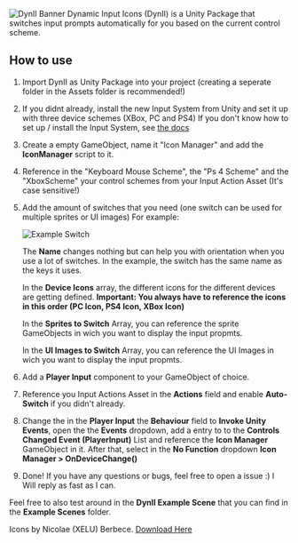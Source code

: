 ![DynII Banner](https://otto-spaude.me/gh-media/dynii_banner_02.png)
Dynamic Input Icons (DynII) is a Unity Package that switches input prompts automatically for you based on the current control scheme.


## How to use
1. Import DynII as Unity Package into your project (creating a seperate folder in the Assets folder is recommended!)
2. If you didnt already, install the new Input System from Unity and set it up with three device schemes (XBox, PC and PS4) If you don't know how to set up / install the Input System, see [the docs](https://docs.unity3d.com/Packages/com.unity.inputsystem@1.0/manual/Installation.html)
3. Create a empty GameObject, name it "Icon Manager" and add the **IconManager** script to it.
4. Reference in the "Keyboard Mouse Scheme", the "Ps 4 Scheme" and the "XboxScheme" your control schemes from your Input Action Asset (It's case sensitive!)
5. Add the amount of switches that you need (one switch can be used for multiple sprites or UI images) For example:

   ![Example Switch](https://otto-spaude.me/gh-media/dynii_01.png)
   
   The **Name** changes nothing but can help you with orientation when you use a lot of switches. In the example, the switch has the same name as the keys it uses.
   
   In the **Device Icons** array, the different icons for the different devices are getting defined. **Important: You always have to reference the icons in this order (PC Icon, PS4 Icon, XBox Icon)**
   
   In the **Sprites to Switch** Array, you can reference the sprite GameObjects in wich you want to display the input propmts.
   
   In the **UI Images to Switch** Array, you can reference the UI Images in wich you want to display the input propmts.
6. Add a **Player Input** component to your GameObject of choice.
7. Reference you Input Actions Asset in the **Actions** field and enable **Auto-Switch** if you didn't already.
8. Change the in the **Player Input** the **Behaviour** field to **Invoke Unity Events**, open the the **Events** dropdown, add a entry to to the **Controls Changed Event (PlayerInput)** List and reference the **Icon Manager** GameObject in it. After that, select in the **No Function** dropdown **Icon Manager > OnDeviceChange()**
9. Done! If you have any questions or bugs, feel free to open a issue :) I Will reply as fast as I can.



Feel free to also test around in the **DynII Example Scene** that you can find in the **Example Scenes** folder.

Icons by Nicolae (XELU) Berbece. [Download Here](https://thoseawesomeguys.com/prompts/)
